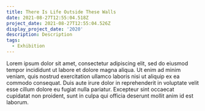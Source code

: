 ```yaml
---
title: There Is Life Outside These Walls
date: 2021-08-27T12:55:04.518Z
project_date: 2021-08-27T12:55:04.526Z
display_project_date: '2020'
description: Description
tags:
  - Exhibition
---
```

Lorem ipsum dolor sit amet, consectetur adipiscing elit, sed do eiusmod tempor incididunt ut labore et dolore magna aliqua. Ut enim ad minim veniam, quis nostrud exercitation ullamco laboris nisi ut aliquip ex ea commodo consequat. Duis aute irure dolor in reprehenderit in voluptate velit esse cillum dolore eu fugiat nulla pariatur. Excepteur sint occaecat cupidatat non proident, sunt in culpa qui officia deserunt mollit anim id est laborum.